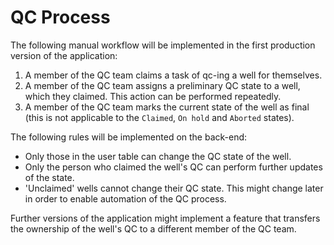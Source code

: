 # QC Process

The following manual workflow will be implemented in the first production
version of the application:

1. A member of the QC team claims a task of qc-ing a well for themselves.
2. A member of the QC team assigns a preliminary QC state to a well,
which they claimed. This action can be performed repeatedly.
3. A member of the QC team marks the current state of the well as final
(this is not applicable to the `Claimed`, `On hold` and `Aborted` states).

The following rules will be implemented on the back-end:

- Only those in the user table can change the QC state of the well.
- Only the person who claimed the well's QC can perform further updates of
the state.
- 'Unclaimed' wells cannot change their QC state. This might change later
in order to enable automation of the QC process.

Further versions of the application might implement a feature that transfers
the ownership of the well's QC to a different member of the QC team. 



